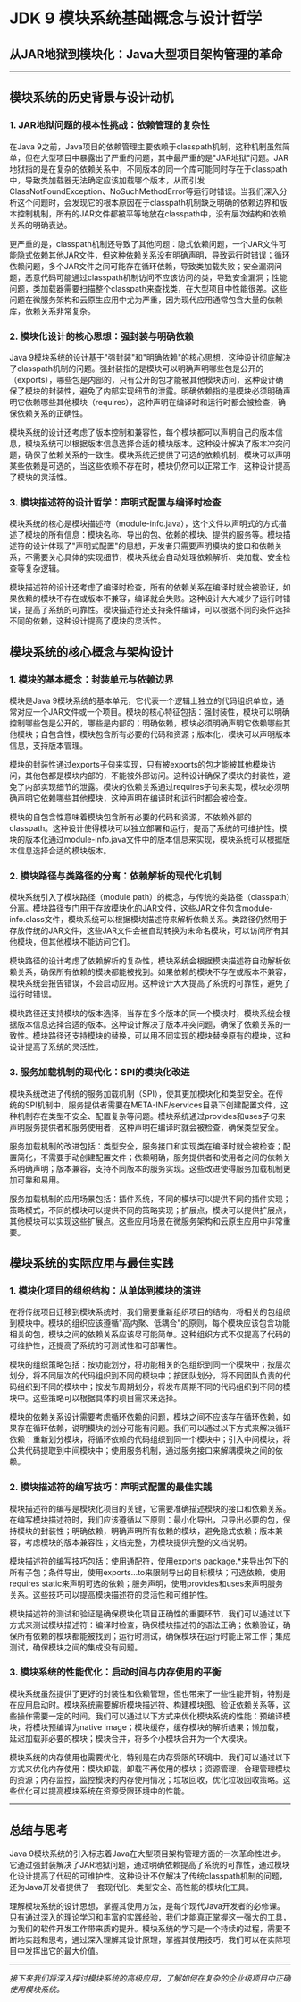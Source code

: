 # JDK 9 模块系统基础概念与设计哲学
## 从JAR地狱到模块化：Java大型项目架构管理的革命

---

## 模块系统的历史背景与设计动机

### 1. JAR地狱问题的根本性挑战：依赖管理的复杂性

在Java 9之前，Java项目的依赖管理主要依赖于classpath机制，这种机制虽然简单，但在大型项目中暴露出了严重的问题，其中最严重的是"JAR地狱"问题。JAR地狱指的是在复杂的依赖关系中，不同版本的同一个库可能同时存在于classpath中，导致类加载器无法确定应该加载哪个版本，从而引发ClassNotFoundException、NoSuchMethodError等运行时错误。当我们深入分析这个问题时，会发现它的根本原因在于classpath机制缺乏明确的依赖边界和版本控制机制，所有的JAR文件都被平等地放在classpath中，没有层次结构和依赖关系的明确表达。

更严重的是，classpath机制还导致了其他问题：隐式依赖问题，一个JAR文件可能隐式依赖其他JAR文件，但这种依赖关系没有明确声明，导致运行时错误；循环依赖问题，多个JAR文件之间可能存在循环依赖，导致类加载失败；安全漏洞问题，恶意代码可能通过classpath机制访问不应该访问的类，导致安全漏洞；性能问题，类加载器需要扫描整个classpath来查找类，在大型项目中性能很差。这些问题在微服务架构和云原生应用中尤为严重，因为现代应用通常包含大量的依赖库，依赖关系非常复杂。

### 2. 模块化设计的核心思想：强封装与明确依赖

Java 9模块系统的设计基于"强封装"和"明确依赖"的核心思想，这种设计彻底解决了classpath机制的问题。强封装指的是模块可以明确声明哪些包是公开的（exports），哪些包是内部的，只有公开的包才能被其他模块访问，这种设计确保了模块的封装性，避免了内部实现细节的泄露。明确依赖指的是模块必须明确声明它依赖哪些其他模块（requires），这种声明在编译时和运行时都会被检查，确保依赖关系的正确性。

模块系统的设计还考虑了版本控制和兼容性，每个模块都可以声明自己的版本信息，模块系统可以根据版本信息选择合适的模块版本。这种设计解决了版本冲突问题，确保了依赖关系的一致性。模块系统还提供了可选的依赖机制，模块可以声明某些依赖是可选的，当这些依赖不存在时，模块仍然可以正常工作，这种设计提高了模块的灵活性。

### 3. 模块描述符的设计哲学：声明式配置与编译时检查

模块系统的核心是模块描述符（module-info.java），这个文件以声明式的方式描述了模块的所有信息：模块名称、导出的包、依赖的模块、提供的服务等。模块描述符的设计体现了"声明式配置"的思想，开发者只需要声明模块的接口和依赖关系，不需要关心具体的实现细节，模块系统会自动处理依赖解析、类加载、安全检查等复杂逻辑。

模块描述符的设计还考虑了编译时检查，所有的依赖关系在编译时就会被验证，如果依赖的模块不存在或版本不兼容，编译就会失败。这种设计大大减少了运行时错误，提高了系统的可靠性。模块描述符还支持条件编译，可以根据不同的条件选择不同的依赖，这种设计提高了模块的灵活性。

## 模块系统的核心概念与架构设计

### 1. 模块的基本概念：封装单元与依赖边界

模块是Java 9模块系统的基本单元，它代表一个逻辑上独立的代码组织单位，通常对应一个JAR文件或一个项目。模块的核心特征包括：强封装性，模块可以明确控制哪些包是公开的，哪些是内部的；明确依赖，模块必须明确声明它依赖哪些其他模块；自包含性，模块包含所有必要的代码和资源；版本化，模块可以声明版本信息，支持版本管理。

模块的封装性通过exports子句来实现，只有被exports的包才能被其他模块访问，其他包都是模块内部的，不能被外部访问。这种设计确保了模块的封装性，避免了内部实现细节的泄露。模块的依赖关系通过requires子句来实现，模块必须明确声明它依赖哪些其他模块，这种声明在编译时和运行时都会被检查。

模块的自包含性意味着模块包含所有必要的代码和资源，不依赖外部的classpath。这种设计使得模块可以独立部署和运行，提高了系统的可维护性。模块的版本化通过module-info.java文件中的版本信息来实现，模块系统可以根据版本信息选择合适的模块版本。

### 2. 模块路径与类路径的分离：依赖解析的现代化机制

模块系统引入了模块路径（module path）的概念，与传统的类路径（classpath）分离。模块路径专门用于存放模块化的JAR文件，这些JAR文件包含module-info.class文件，模块系统可以根据模块描述符来解析依赖关系。类路径仍然用于存放传统的JAR文件，这些JAR文件会被自动转换为未命名模块，可以访问所有其他模块，但其他模块不能访问它们。

模块路径的设计考虑了依赖解析的复杂性，模块系统会根据模块描述符自动解析依赖关系，确保所有依赖的模块都能被找到。如果依赖的模块不存在或版本不兼容，模块系统会报告错误，不会启动应用。这种设计大大提高了系统的可靠性，避免了运行时错误。

模块路径还支持模块的版本选择，当存在多个版本的同一个模块时，模块系统会根据版本信息选择合适的版本。这种设计解决了版本冲突问题，确保了依赖关系的一致性。模块路径还支持模块的替换，可以用不同实现的模块替换原有的模块，这种设计提高了系统的灵活性。

### 3. 服务加载机制的现代化：SPI的模块化改进

模块系统改进了传统的服务加载机制（SPI），使其更加模块化和类型安全。在传统的SPI机制中，服务提供者需要在META-INF/services目录下创建配置文件，这种机制存在类型不安全、配置复杂等问题。模块系统通过provides和uses子句来声明服务提供者和服务使用者，这种声明在编译时就会被检查，确保类型安全。

服务加载机制的改进包括：类型安全，服务接口和实现类在编译时就会被检查；配置简化，不需要手动创建配置文件；依赖明确，服务提供者和使用者之间的依赖关系明确声明；版本兼容，支持不同版本的服务实现。这些改进使得服务加载机制更加可靠和易用。

服务加载机制的应用场景包括：插件系统，不同的模块可以提供不同的插件实现；策略模式，不同的模块可以提供不同的策略实现；扩展点，模块可以提供扩展点，其他模块可以实现这些扩展点。这些应用场景在微服务架构和云原生应用中非常重要。

## 模块系统的实际应用与最佳实践

### 1. 模块化项目的组织结构：从单体到模块的演进

在将传统项目迁移到模块系统时，我们需要重新组织项目的结构，将相关的包组织到模块中。模块的组织应该遵循"高内聚、低耦合"的原则，每个模块应该包含功能相关的包，模块之间的依赖关系应该尽可能简单。这种组织方式不仅提高了代码的可维护性，还提高了系统的可测试性和可部署性。

模块的组织策略包括：按功能划分，将功能相关的包组织到同一个模块中；按层次划分，将不同层次的代码组织到不同的模块中；按团队划分，将不同团队负责的代码组织到不同的模块中；按发布周期划分，将发布周期不同的代码组织到不同的模块中。这些策略可以根据具体的项目需求来选择。

模块的依赖关系设计需要考虑循环依赖的问题，模块之间不应该存在循环依赖，如果存在循环依赖，说明模块的划分可能有问题。我们可以通过以下方式来解决循环依赖：重新划分模块，将循环依赖的代码组织到同一个模块中；引入中间模块，将公共代码提取到中间模块中；使用服务机制，通过服务接口来解耦模块之间的依赖。

### 2. 模块描述符的编写技巧：声明式配置的最佳实践

模块描述符的编写是模块化项目的关键，它需要准确描述模块的接口和依赖关系。在编写模块描述符时，我们应该遵循以下原则：最小化导出，只导出必要的包，保持模块的封装性；明确依赖，明确声明所有依赖的模块，避免隐式依赖；版本兼容，考虑模块的版本兼容性；文档完整，为模块提供完整的文档说明。

模块描述符的编写技巧包括：使用通配符，使用exports package.*来导出包下的所有子包；条件导出，使用exports...to来限制导出的目标模块；可选依赖，使用requires static来声明可选的依赖；服务声明，使用provides和uses来声明服务关系。这些技巧可以提高模块描述符的灵活性和可维护性。

模块描述符的测试和验证是确保模块化项目正确性的重要环节，我们可以通过以下方式来测试模块描述符：编译时检查，确保模块描述符的语法正确；依赖验证，确保所有依赖的模块都能被找到；运行时测试，确保模块在运行时能正常工作；集成测试，确保模块之间的集成没有问题。

### 3. 模块系统的性能优化：启动时间与内存使用的平衡

模块系统虽然提供了更好的封装性和依赖管理，但也带来了一些性能开销，特别是在应用启动时。模块系统需要解析模块描述符、构建模块图、验证依赖关系等，这些操作需要一定的时间。我们可以通过以下方式来优化模块系统的性能：预编译模块，将模块预编译为native image；模块缓存，缓存模块的解析结果；懒加载，延迟加载非必要的模块；模块合并，将多个小模块合并为一个大模块。

模块系统的内存使用也需要优化，特别是在内存受限的环境中。我们可以通过以下方式来优化内存使用：模块卸载，卸载不再使用的模块；资源管理，合理管理模块的资源；内存监控，监控模块的内存使用情况；垃圾回收，优化垃圾回收策略。这些优化可以提高模块系统在资源受限环境中的性能。

---

## 总结与思考

Java 9模块系统的引入标志着Java在大型项目架构管理方面的一次革命性进步。它通过强封装解决了JAR地狱问题，通过明确依赖提高了系统的可靠性，通过模块化设计提高了代码的可维护性。这种设计不仅解决了传统classpath机制的问题，还为Java开发者提供了一套现代化、类型安全、高性能的模块化工具。

理解模块系统的设计思想，掌握其使用方法，是每个现代Java开发者的必修课。只有通过深入的理论学习和丰富的实践经验，我们才能真正掌握这一强大的工具，为我们的软件开发工作带来质的提升。模块系统的学习是一个持续的过程，需要不断地实践和思考，通过深入理解其设计原理，掌握其使用技巧，我们可以在实际项目中发挥出它的最大价值。

---

*接下来我们将深入探讨模块系统的高级应用，了解如何在复杂的企业级项目中正确使用模块系统。*
